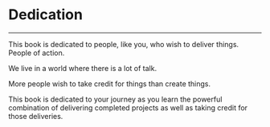 # Dedication

----

This book is dedicated to people, like you, who wish to deliver things. People of action.

We live in a world where there is a lot of talk.

More people wish to take credit for things than create things.

This book is dedicated to your journey as you learn the powerful combination of delivering completed projects as well as taking credit for those deliveries.
